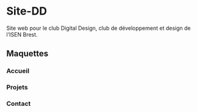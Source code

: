 # Site-DD
Site web pour le club Digital Design, club de développement et design de l'ISEN Brest.


## Maquettes

### Accueil

### Projets

### Contact
